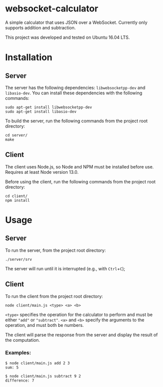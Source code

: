 # websocket-calculator

A simple calculator that uses JSON over a WebSocket. Currently only supports addition and subtraction.

This project was developed and tested on Ubuntu 16.04 LTS.

# Installation

## Server

The server has the following dependencies: `libwebsocketpp-dev` and `libasio-dev`. You can install these dependencies with the following commands: 

```
sudo apt-get install libwebsocketpp-dev
sudo apt-get install libasio-dev
```

To build the server, run the following commands from the project root directory:

```
cd server/
make
```

## Client

The client uses Node.js, so Node and NPM must be installed before use. Requires at least Node version 13.0.

Before using the client, run the following commands from the project root directory:

```
cd client/
npm install
```

# Usage

## Server

To run the server, from the project root directory:

```
./server/srv
```

The server will run until it is interrupted (e.g., with `Ctrl`+`C`);

## Client

To run the client from the project root directory:

```
node client/main.js <type> <a> <b>
```

`<type>` specifies the operation for the calculator to perform and must be either `"add"` or `"subtract"`. `<a>` and `<b>` specify the arguments to the operation, and must both be numbers.

The client will parse the response from the server and display the result of the computation.

### Examples:

```
$ node client/main.js add 2 3
sum: 5
```

```
$ node client/main.js subtract 9 2
difference: 7
```
